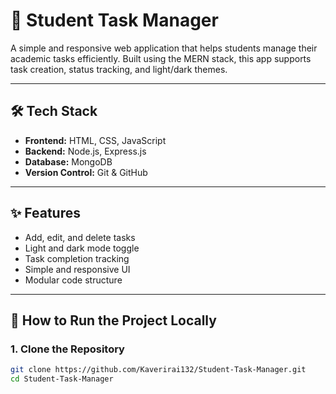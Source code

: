 # 📘 Student Task Manager

A simple and responsive web application that helps students manage their academic tasks efficiently. Built using the MERN stack, this app supports task creation, status tracking, and light/dark themes.

---

## 🛠 Tech Stack

- **Frontend:** HTML, CSS, JavaScript
- **Backend:** Node.js, Express.js
- **Database:** MongoDB
- **Version Control:** Git & GitHub

---

## ✨ Features

- Add, edit, and delete tasks
- Light and dark mode toggle
- Task completion tracking
- Simple and responsive UI
- Modular code structure

---

## 🚀 How to Run the Project Locally

### 1. Clone the Repository

```bash
git clone https://github.com/Kaverirai132/Student-Task-Manager.git
cd Student-Task-Manager
